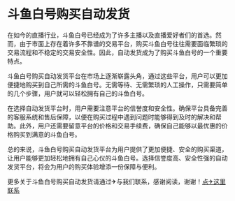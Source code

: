 # 斗鱼白号购买自动发货

在如今的直播行业，斗鱼白号已经成为了许多主播以及直播爱好者们的首选。然而，由于市面上存在着许多不靠谱的交易平台，购买斗鱼白号往往需要面临繁琐的交易流程和不稳定的交易安全性。因此，自动发货成为了购买斗鱼白号的一个重要特点。

斗鱼白号购买自动发货平台在市场上逐渐崭露头角，通过这些平台，用户可以更加便捷地购买到自己所需的斗鱼白号。无需等待、无需繁琐的人工操作，只需要简单的几个步骤，用户就可以轻松拥有自己的斗鱼白号。

在选择自动发货平台时，用户需要注意平台的信誉度和安全性。确保平台具备完善的客服系统和售后保障，以便在购买过程中遇到问题时能够得到及时的解决和帮助。此外，用户还需要留意平台的价格和交易手续费，确保自己能够以最优惠的价格购买到满意的斗鱼白号。

总的来说，斗鱼白号购买自动发货平台为用户提供了更加便捷、安全的购买渠道，让用户能够更加轻松地拥有自己心仪的斗鱼白号。选择信誉度高、安全性强的自动发货平台，将会为用户的购买体验增添一份保障与便利。

更多关于斗鱼白号购买自动发货请通过✈与我们联系，感谢阅读，谢谢！[点✈这里联系](https://abc.k02.cc)